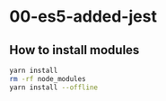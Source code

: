 # 00-es5-added-jest

## How to install modules

```bash
yarn install
rm -rf node_modules
yarn install --offline
```
